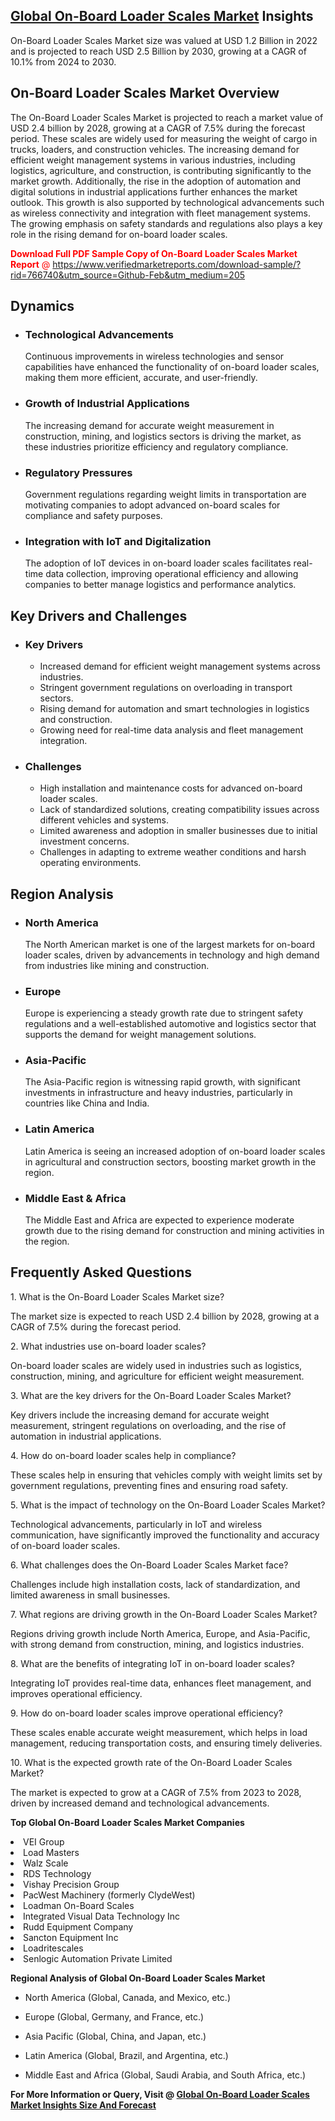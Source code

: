 <h2><a href="https://www.verifiedmarketreports.com/download-sample/?rid=766740&amp;utm_source=Github&amp;utm_medium=205" target="_blank">Global On-Board Loader Scales Market</a> Insights</h2><p>On-Board Loader Scales Market size was valued at USD 1.2 Billion in 2022 and is projected to reach USD 2.5 Billion by 2030, growing at a CAGR of 10.1% from 2024 to 2030.</p><p> <h2>On-Board Loader Scales Market Overview</h2> <p>The On-Board Loader Scales Market is projected to reach a market value of USD 2.4 billion by 2028, growing at a CAGR of 7.5% during the forecast period. These scales are widely used for measuring the weight of cargo in trucks, loaders, and construction vehicles. The increasing demand for efficient weight management systems in various industries, including logistics, agriculture, and construction, is contributing significantly to the market growth. Additionally, the rise in the adoption of automation and digital solutions in industrial applications further enhances the market outlook. This growth is also supported by technological advancements such as wireless connectivity and integration with fleet management systems. The growing emphasis on safety standards and regulations also plays a key role in the rising demand for on-board loader scales. <p><p><span class=""><span style="color: #ff0000;"><strong>Download Full PDF Sample Copy of On-Board Loader Scales Market Report</strong> @ </span><a href="https://www.verifiedmarketreports.com/download-sample/?rid=766740&amp;utm_source=Github-Feb&amp;utm_medium=205" target="_blank">https://www.verifiedmarketreports.com/download-sample/?rid=766740&amp;utm_source=Github-Feb&amp;utm_medium=205</a></span></p></p> <h2>Dynamics</h2> <ul> <li><h3>Technological Advancements</h3>Continuous improvements in wireless technologies and sensor capabilities have enhanced the functionality of on-board loader scales, making them more efficient, accurate, and user-friendly.</li> <li><h3>Growth of Industrial Applications</h3>The increasing demand for accurate weight measurement in construction, mining, and logistics sectors is driving the market, as these industries prioritize efficiency and regulatory compliance.</li> <li><h3>Regulatory Pressures</h3>Government regulations regarding weight limits in transportation are motivating companies to adopt advanced on-board scales for compliance and safety purposes.</li> <li><h3>Integration with IoT and Digitalization</h3>The adoption of IoT devices in on-board loader scales facilitates real-time data collection, improving operational efficiency and allowing companies to better manage logistics and performance analytics.</li> </ul> <h2>Key Drivers and Challenges</h2> <ul> <li><h3>Key Drivers</h3> <ul> <li>Increased demand for efficient weight management systems across industries.</li> <li>Stringent government regulations on overloading in transport sectors.</li> <li>Rising demand for automation and smart technologies in logistics and construction.</li> <li>Growing need for real-time data analysis and fleet management integration.</li> </ul> </li> <li><h3>Challenges</h3> <ul> <li>High installation and maintenance costs for advanced on-board loader scales.</li> <li>Lack of standardized solutions, creating compatibility issues across different vehicles and systems.</li> <li>Limited awareness and adoption in smaller businesses due to initial investment concerns.</li> <li>Challenges in adapting to extreme weather conditions and harsh operating environments.</li> </ul> </li> </ul> <h2>Region Analysis</h2> <ul> <li><h3>North America</h3>The North American market is one of the largest markets for on-board loader scales, driven by advancements in technology and high demand from industries like mining and construction.</li> <li><h3>Europe</h3>Europe is experiencing a steady growth rate due to stringent safety regulations and a well-established automotive and logistics sector that supports the demand for weight management solutions.</li> <li><h3>Asia-Pacific</h3>The Asia-Pacific region is witnessing rapid growth, with significant investments in infrastructure and heavy industries, particularly in countries like China and India.</li> <li><h3>Latin America</h3>Latin America is seeing an increased adoption of on-board loader scales in agricultural and construction sectors, boosting market growth in the region.</li> <li><h3>Middle East & Africa</h3>The Middle East and Africa are expected to experience moderate growth due to the rising demand for construction and mining activities in the region.</li> </ul> <h2>Frequently Asked Questions</h2> <p>1. What is the On-Board Loader Scales Market size?</p> <p>The market size is expected to reach USD 2.4 billion by 2028, growing at a CAGR of 7.5% during the forecast period.</p> <p>2. What industries use on-board loader scales?</p> <p>On-board loader scales are widely used in industries such as logistics, construction, mining, and agriculture for efficient weight measurement.</p> <p>3. What are the key drivers for the On-Board Loader Scales Market?</p> <p>Key drivers include the increasing demand for accurate weight measurement, stringent regulations on overloading, and the rise of automation in industrial applications.</p> <p>4. How do on-board loader scales help in compliance?</p> <p>These scales help in ensuring that vehicles comply with weight limits set by government regulations, preventing fines and ensuring road safety.</p> <p>5. What is the impact of technology on the On-Board Loader Scales Market?</p> <p>Technological advancements, particularly in IoT and wireless communication, have significantly improved the functionality and accuracy of on-board loader scales.</p> <p>6. What challenges does the On-Board Loader Scales Market face?</p> <p>Challenges include high installation costs, lack of standardization, and limited awareness in small businesses.</p> <p>7. What regions are driving growth in the On-Board Loader Scales Market?</p> <p>Regions driving growth include North America, Europe, and Asia-Pacific, with strong demand from construction, mining, and logistics industries.</p> <p>8. What are the benefits of integrating IoT in on-board loader scales?</p> <p>Integrating IoT provides real-time data, enhances fleet management, and improves operational efficiency.</p> <p>9. How do on-board loader scales improve operational efficiency?</p> <p>These scales enable accurate weight measurement, which helps in load management, reducing transportation costs, and ensuring timely deliveries.</p> <p>10. What is the expected growth rate of the On-Board Loader Scales Market?</p> <p>The market is expected to grow at a CAGR of 7.5% from 2023 to 2028, driven by increased demand and technological advancements.</p> </p><p><strong>Top Global On-Board Loader Scales Market Companies</strong></p><div data-test-id=""><p><li>VEI Group</li><li> Load Masters</li><li> Walz Scale</li><li> RDS Technology</li><li> Vishay Precision Group</li><li> PacWest Machinery (formerly ClydeWest)</li><li> Loadman On-Board Scales</li><li> Integrated Visual Data Technology Inc</li><li> Rudd Equipment Company</li><li> Sancton Equipment Inc</li><li> Loadritescales</li><li> Senlogic Automation Private Limited</li></p><div><strong>Regional Analysis of&nbsp;Global On-Board Loader Scales Market</strong></div><ul><li dir="ltr"><p dir="ltr">North America&nbsp;(Global, Canada, and Mexico, etc.)</p></li><li dir="ltr"><p dir="ltr">Europe (Global, Germany, and France, etc.)</p></li><li dir="ltr"><p dir="ltr">Asia Pacific&nbsp;(Global, China, and Japan, etc.)</p></li><li dir="ltr"><p dir="ltr">Latin America&nbsp;(Global, Brazil, and Argentina, etc.)</p></li><li dir="ltr">Middle East and Africa&nbsp;(Global, Saudi Arabia, and South Africa, etc.)</li></ul><p><strong>For More Information or Query, Visit @&nbsp;</strong><strong><a href="https://www.verifiedmarketreports.com/product/on-board-loader-scales-market/?utm_source=Github&amp;utm_medium=205" target="_blank">Global On-Board Loader Scales Market Insights Size And Forecast</a></strong></p></div>
